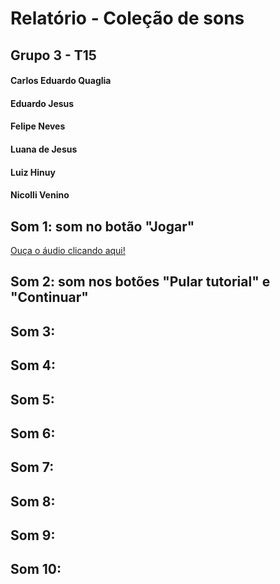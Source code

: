 <h1>Relatório - Coleção de sons</h1>
<h2>Grupo 3 - T15</h2>
<h4>Carlos Eduardo Quaglia</h4>
<h4>Eduardo Jesus</h4>
<h4>Felipe Neves</h4>
<h4>Luana de Jesus</h4>
<h4>Luiz Hinuy</h4>
<h4>Nicolli Venino</h4>

<h2>Som 1: som no botão "Jogar"</h2>
<a href = "https://drive.google.com/file/d/1hQFC5pVdqw617H8M5wLIWrMQGPIt92sz/view?usp=sharing" target = "_blank">Ouça o áudio clicando aqui!</a>

<h2>Som 2: som nos botões "Pular tutorial" e "Continuar"</h2>

<h2>Som 3: </h2>

<h2>Som 4: </h2>

<h2>Som 5: </h2>

<h2>Som 6: </h2>

<h2>Som 7: </h2>

<h2>Som 8: </h2>

<h2>Som 9: </h2>

<h2>Som 10: </h2>